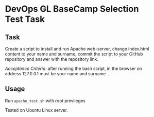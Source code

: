 # DevOps GL BaseCamp Selection Test Task

## Task

Create a script to install and run Apache web-server, change index.html content to your name and surname, commit the script to your GitHub repository and answer with the repository link.

*Acceptance Criteria:* after running the bash script, in the browser on address 127.0.0.1 must be your name and surname.

## Usage

Run `apache_test.sh` with root previleges

Tested on Ubuntu Linux server.
